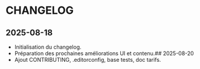 ﻿# CHANGELOG

## 2025-08-18
- Initialisation du changelog.
- Préparation des prochaines améliorations UI et contenu.## 2025-08-20
- Ajout CONTRIBUTING, .editorconfig, base tests, doc tarifs.

